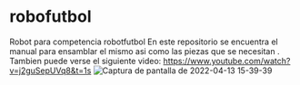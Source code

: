 # robofutbol
Robot para competencia robotfutbol
En este repositorio se encuentra el manual para ensamblar el mismo asi como las piezas que se necesitan .
Tambien puede verse el siguiente video:
https://www.youtube.com/watch?v=j2guSepUVq8&t=1s 
![Captura de pantalla de 2022-04-13 15-39-39](https://user-images.githubusercontent.com/110625650/191028012-d016ba3d-3514-422e-87cd-934e88c995d8.png)
